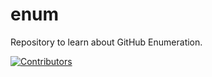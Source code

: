 # enum
Repository to learn about GitHub Enumeration.
















































































[![Contributors](https://img.shields.io/badge/Contributors-3-brightgreen)](https://github.com/EurydiceCorp/enum/graphs/contributors)
